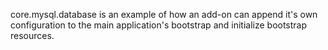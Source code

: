 core.mysql.database is an example of how an add-on can append it's own
configuration to the main application's bootstrap and initialize bootstrap
resources. 
